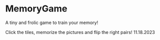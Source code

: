 # MemoryGame
A tiny and frolic game to train your memory!

Click the tiles, memorize the pictures and flip the right pairs!
11.18.2023
